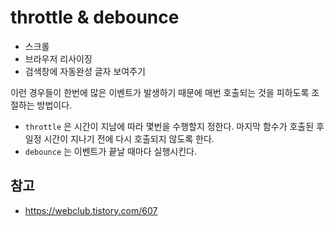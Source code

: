 # throttle & debounce

- 스크롤
- 브라우저 리사이징
- 검색창에 자동완성 글자 보여주기

이런 경우들이 한번에 많은 이벤트가 발생하기 때문에 매번 호출되는 것을 피하도록 조절하는 방법이다.

- `throttle` 은 시간이 지남에 따라 몇번을 수행할지 정한다. 마지막 함수가 호출된 후 일정 시간이 지나기 전에 다시 호출되지 않도록 한다.
- `debounce` 는 이벤트가 끝날 때마다 실행시킨다.

## 참고
- https://webclub.tistory.com/607